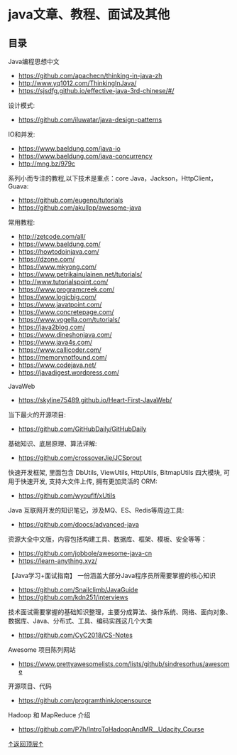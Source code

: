 java文章、教程、面试及其他
=========================================
## 目录

Java编程思想中文
* https://github.com/apachecn/thinking-in-java-zh
* http://www.yq1012.com/ThinkingInJava/
* https://sjsdfg.github.io/effective-java-3rd-chinese/#/

设计模式:
* https://github.com/iluwatar/java-design-patterns

IO和并发:
* https://www.baeldung.com/java-io
* https://www.baeldung.com/java-concurrency
* http://mng.bz/979c

系列小而专注的教程,以下技术是重点：core Java，Jackson，HttpClient，Guava:
* https://github.com/eugenp/tutorials
* https://github.com/akullpp/awesome-java

常用教程:
* http://zetcode.com/all/  
* https://www.baeldung.com/
* https://howtodoinjava.com/
* https://dzone.com/
* https://www.mkyong.com/
* https://www.petrikainulainen.net/tutorials/
* http://www.tutorialspoint.com/
* https://www.programcreek.com/
* https://www.logicbig.com/
* https://www.javatpoint.com/
* https://www.concretepage.com/
* https://www.vogella.com/tutorials/
* https://java2blog.com/
* https://www.dineshonjava.com/
* https://www.java4s.com/
* https://www.callicoder.com/
* https://memorynotfound.com/
* https://www.codejava.net/
* https://javadigest.wordpress.com/

JavaWeb
* https://skyline75489.github.io/Heart-First-JavaWeb/

当下最火的开源项目:
* https://github.com/GitHubDaily/GitHubDaily
 
 基础知识、底层原理、算法详解:
* https://github.com/crossoverJie/JCSprout

快速开发框架, 里面包含 DbUtils, ViewUtils, HttpUtils, BitmapUtils 四大模块, 可用于快速开发, 支持大文件上传, 拥有更加灵活的 ORM:
* https://github.com/wyouflf/xUtils

Java 互联网开发的知识笔记，涉及MQ、ES、Redis等周边工具:
* https://github.com/doocs/advanced-java

资源大全中文版，内容包括构建工具、数据库、框架、模板、安全等等：
* https://github.com/jobbole/awesome-java-cn
* https://learn-anything.xyz/

【Java学习+面试指南】 一份涵盖大部分Java程序员所需要掌握的核心知识
* https://github.com/Snailclimb/JavaGuide
* https://github.com/kdn251/interviews

技术面试需要掌握的基础知识整理，主要分成算法、操作系统、网络、面向对象、数据库、Java、分布式、工具、编码实践这几个大类
* https://github.com/CyC2018/CS-Notes

Awesome 项目陈列网站
* https://www.prettyawesomelists.com/lists/github/sindresorhus/awesome

开源项目、代码
* https://github.com/programthink/opensource

Hadoop 和 MapReduce 介绍
* https://github.com/P7h/IntroToHadoopAndMR__Udacity_Course

[↑返回顶层↑](#目录)
